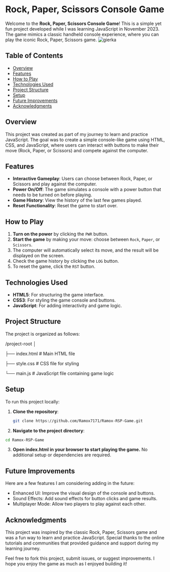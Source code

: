 # Rock, Paper, Scissors Console Game

Welcome to the **Rock, Paper, Scissors Console Game**! This is a simple yet fun project developed while I was learning JavaScript in November 2023. The game mimics a classic handheld console experience, where you can play the iconic Rock, Paper, Scissors game.
![gierka](https://github.com/user-attachments/assets/af7a1683-fb0d-441b-af78-31064b53f1ba)


## Table of Contents

- [Overview](#overview)
- [Features](#features)
- [How to Play](#how-to-play)
- [Technologies Used](#technologies-used)
- [Project Structure](#project-structure)
- [Setup](#setup)
- [Future Improvements](#future-improvements)
- [Acknowledgments](#acknowledgments)

## Overview

This project was created as part of my journey to learn and practice JavaScript. The goal was to create a simple console-like game using HTML, CSS, and JavaScript, where users can interact with buttons to make their move (Rock, Paper, or Scissors) and compete against the computer.

## Features

- **Interactive Gameplay**: Users can choose between Rock, Paper, or Scissors and play against the computer.
- **Power On/Off**: The game simulates a console with a power button that needs to be turned on before playing.
- **Game History**: View the history of the last few games played.
- **Reset Functionality**: Reset the game to start over.

## How to Play

1. **Turn on the power** by clicking the `PWR` button.
2. **Start the game** by making your move: choose between `Rock`, `Paper`, or `Scissors`.
3. The computer will automatically select its move, and the result will be displayed on the screen.
4. Check the game history by clicking the `LOG` button.
5. To reset the game, click the `RST` button.

## Technologies Used

- **HTML5**: For structuring the game interface.
- **CSS3**: For styling the game console and buttons.
- **JavaScript**: For adding interactivity and game logic.

## Project Structure

The project is organized as follows:

/project-root
│

├── index.html # Main HTML file

├── style.css # CSS file for styling


└── main.js # JavaScript file containing game logic

## Setup

To run this project locally:

1. **Clone the repository**:
   ```bash
   git clone https://github.com/Ramox7171/Ramox-RSP-Game.git


2. **Navigate to the project directory**:
```bash
cd Ramox-RSP-Game
```


3. **Open index.html in your browser to start playing the game.**
No additional setup or dependencies are required.

## Future Improvements
Here are a few features I am considering adding in the future:

- Enhanced UI: Improve the visual design of the console and buttons.
- Sound Effects: Add sound effects for button clicks and game results.
- Multiplayer Mode: Allow two players to play against each other.

## Acknowledgments
This project was inspired by the classic Rock, Paper, Scissors game and was a fun way to learn and practice JavaScript. Special thanks to the online tutorials and communities that provided guidance and support during my learning journey.

Feel free to fork this project, submit issues, or suggest improvements. I hope you enjoy the game as much as I enjoyed building it!

